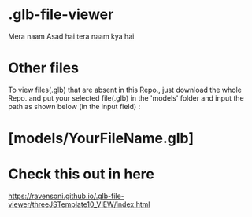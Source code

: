 # .glb-file-viewer
Mera naam Asad hai tera naam kya hai 

# Other files
To view files(.glb) that are absent in this Repo., just download the whole Repo. and put your selected file(.glb) in the 'models' 
folder and input the path as shown below (in the input field) : 
# [models/YourFileName.glb]

# Check this out in here
https://ravensoni.github.io/.glb-file-viewer/threeJSTemplate10_VIEW/index.html
